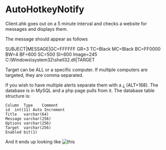 # AutoHotkeyNotify

Client.ahk goes out on a 5 minute interval and checks a website for messages and displays them.

The message should appear as follows

SUBJECT|MESSAGE|GC=FFFFFF GR=3 TC=Black MC=Black BC=FF0000 BW=4 BF=600 SC=500 SI=600 Image=245 C:\Windows\system32\shell32.dll|TARGET

Target can be ALL or a specific computer. If multiple computers are targeted, they are comma separated.

If you wish to have multiple alerts separate them with a ¿ (ALT+168). 
The database is in MySQL and a php page pulls from it. The database table structure is:

```
Column  Type    Comment
id  int(11) Auto Increment   
Title   varchar(64)  
Message varchar(256)     
Options varchar(256)     
Target  varchar(256)     
Enabled bit(1)
```
  
And it ends up looking like ![this](http://i.imgur.com/0Rd88Ct.png "Table Structure")

